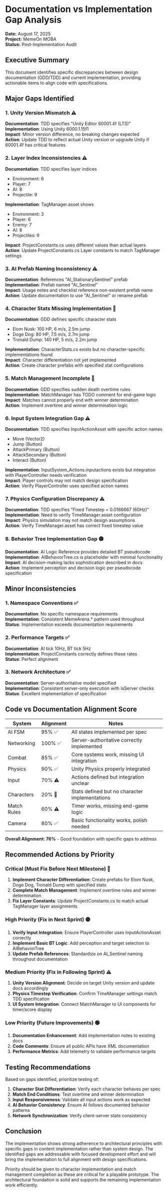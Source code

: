 # Documentation vs Implementation Gap Analysis
**Date:** August 17, 2025  
**Project:** MemeOn MOBA  
**Status:** Post-Implementation Audit  

## Executive Summary

This document identifies specific discrepancies between design documentation (GDD/TDD) and current implementation, providing actionable items to align code with specifications.

## Major Gaps Identified

### 1. Unity Version Mismatch ⚠️
**Documentation**: TDD specifies "Unity Editor 60001.4f (LTS)"  
**Implementation**: Using Unity 6000.1.15f1  
**Impact**: Minor version difference, no breaking changes expected  
**Action**: Update TDD to reflect actual Unity version or upgrade Unity if 60001.4f has critical features  

### 2. Layer Index Inconsistencies ⚠️
**Documentation**: TDD specifies layer indices
- Environment: 6
- Player: 7  
- AI: 8
- Projectile: 9

**Implementation**: TagManager.asset shows
- Environment: 3
- Player: 6
- Enemy: 7 
- AI: 8
- Projectiles: 9

**Impact**: ProjectConstants.cs uses different values than actual layers  
**Action**: Update ProjectConstants.cs Layer constants to match TagManager settings  

### 3. AI Prefab Naming Inconsistency ⚠️
**Documentation**: References "AI_StationarySentinel" prefab  
**Implementation**: Prefab named "AI_Sentinel"  
**Impact**: Usage notes and checklist reference non-existent prefab name  
**Action**: Update documentation to use "AI_Sentinel" or rename prefab  

### 4. Character Stats Missing Implementation 🔴
**Documentation**: GDD defines specific character stats
- Elom Nusk: 100 HP, 6 m/s, 2.5m jump
- Doge Dog: 80 HP, 7.5 m/s, 2.7m jump  
- Tronald Dump: 140 HP, 5 m/s, 2.2m jump

**Implementation**: CharacterStats.cs exists but no character-specific implementations found  
**Impact**: Character differentiation not yet implemented  
**Action**: Create character prefabs with specified stat configurations  

### 5. Match Management Incomplete 🔴
**Documentation**: GDD specifies sudden death overtime rules  
**Implementation**: MatchManager has TODO comment for end-game logic  
**Impact**: Matches cannot properly end with winner determination  
**Action**: Implement overtime and winner determination logic  

### 6. Input System Integration Gap ⚠️
**Documentation**: TDD specifies InputActionAsset with specific action names
- Move (Vector2)
- Jump (Button)
- AttackPrimary (Button)
- AttackSecondary (Button)  
- Interact (Button)

**Implementation**: InputSystem_Actions.inputactions exists but integration with PlayerController needs verification  
**Impact**: Player controls may not match design specification  
**Action**: Verify PlayerController uses specified action names  

### 7. Physics Configuration Discrepancy ⚠️
**Documentation**: TDD specifies "Fixed Timestep = 0.0166667 (60Hz)"  
**Implementation**: Need to verify TimeManager.asset configuration  
**Impact**: Physics simulation may not match design assumptions  
**Action**: Verify TimeManager.asset has correct fixed timestep value  

### 8. Behavior Tree Implementation Gap 🟡
**Documentation**: AI Logic Reference provides detailed BT pseudocode  
**Implementation**: AIBehaviorTree.cs is placeholder with minimal functionality  
**Impact**: AI decision-making lacks sophistication described in docs  
**Action**: Implement perception and decision logic per pseudocode specification  

## Minor Inconsistencies

### 1. Namespace Conventions ✅
**Documentation**: No specific namespace requirements  
**Implementation**: Consistent MemeArena.* pattern used throughout  
**Status**: Implementation exceeds documentation requirements  

### 2. Performance Targets ✅
**Documentation**: AI tick 10Hz, BT tick 5Hz  
**Implementation**: ProjectConstants correctly defines these rates  
**Status**: Perfect alignment  

### 3. Network Architecture ✅
**Documentation**: Server-authoritative model specified  
**Implementation**: Consistent server-only execution with IsServer checks  
**Status**: Excellent implementation of specification  

## Code vs Documentation Alignment Score

| System | Alignment | Notes |
|--------|-----------|-------|
| AI FSM | 95% ✅ | All states implemented per spec |
| Networking | 100% ✅ | Server-authoritative correctly implemented |
| Combat | 85% ✅ | Core systems work, missing UI integration |
| Physics | 90% ✅ | Unity Physics properly integrated |
| Input | 70% ⚠️ | Actions defined but integration unclear |
| Characters | 20% 🔴 | Stats defined but no character implementations |
| Match Rules | 60% ⚠️ | Timer works, missing end-game logic |
| Camera | 80% ✅ | Basic functionality works, polish needed |

**Overall Alignment: 76%** - Good foundation with specific gaps to address

## Recommended Actions by Priority

### Critical (Must Fix Before Next Milestone) 🔴
1. **Implement Character Differentiation**: Create prefabs for Elom Nusk, Doge Dog, Tronald Dump with specified stats
2. **Complete Match Management**: Implement overtime rules and winner determination
3. **Fix Layer Constants**: Update ProjectConstants.cs to match actual TagManager layer assignments

### High Priority (Fix in Next Sprint) 🟡  
1. **Verify Input Integration**: Ensure PlayerController uses InputActionAsset correctly
2. **Implement Basic BT Logic**: Add perception and target selection to AIBehaviorTree
3. **Update Prefab References**: Standardize on AI_Sentinel naming throughout documentation

### Medium Priority (Fix in Following Sprint) ⚠️
1. **Unity Version Alignment**: Decide on target Unity version and update docs accordingly
2. **Physics Timestep Verification**: Confirm TimeManager settings match TDD specification
3. **UI System Integration**: Connect MatchManager to UI components for timer/score display

### Low Priority (Future Improvements) 🟢
1. **Documentation Enhancement**: Add implementation notes to existing docs
2. **Code Comments**: Ensure all public APIs have XML documentation
3. **Performance Metrics**: Add telemetry to validate performance targets

## Testing Recommendations

Based on gaps identified, prioritize testing of:
1. **Character Stat Differentiation**: Verify each character behaves per spec
2. **Match End Conditions**: Test overtime and winner determination 
3. **Input Responsiveness**: Validate all input actions work as expected
4. **AI Behavior Consistency**: Ensure AI follows documented behavior patterns
5. **Network Synchronization**: Verify client-server state consistency

## Conclusion

The implementation shows strong adherence to architectural principles with specific gaps in content implementation rather than system design. The identified gaps are addressable with focused development effort and will bring the implementation to full alignment with design specifications.

Priority should be given to character implementation and match management completion as these are critical for a playable prototype. The architectural foundation is solid and supports the remaining implementation work efficiently.